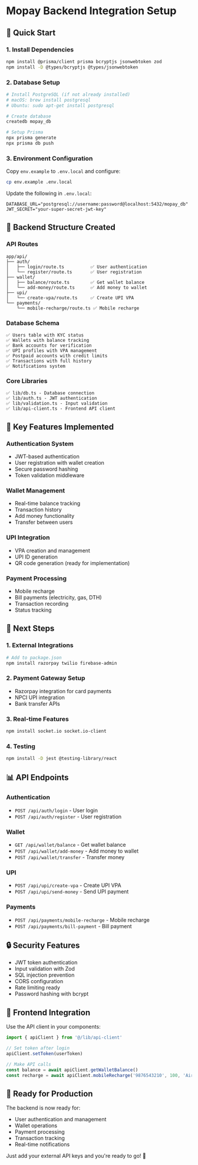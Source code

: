 # Mopay Backend Integration Setup

## 🚀 Quick Start

### 1. Install Dependencies
```bash
npm install @prisma/client prisma bcryptjs jsonwebtoken zod
npm install -D @types/bcryptjs @types/jsonwebtoken
```

### 2. Database Setup
```bash
# Install PostgreSQL (if not already installed)
# macOS: brew install postgresql
# Ubuntu: sudo apt-get install postgresql

# Create database
createdb mopay_db

# Setup Prisma
npx prisma generate
npx prisma db push
```

### 3. Environment Configuration
Copy `env.example` to `.env.local` and configure:
```bash
cp env.example .env.local
```

Update the following in `.env.local`:
```env
DATABASE_URL="postgresql://username:password@localhost:5432/mopay_db"
JWT_SECRET="your-super-secret-jwt-key"
```

## 📁 Backend Structure Created

### API Routes
```
app/api/
├── auth/
│   ├── login/route.ts          ✅ User authentication
│   └── register/route.ts       ✅ User registration
├── wallet/
│   ├── balance/route.ts        ✅ Get wallet balance
│   └── add-money/route.ts      ✅ Add money to wallet
├── upi/
│   └── create-vpa/route.ts     ✅ Create UPI VPA
└── payments/
    └── mobile-recharge/route.ts ✅ Mobile recharge
```

### Database Schema
```
✅ Users table with KYC status
✅ Wallets with balance tracking
✅ Bank accounts for verification
✅ UPI profiles with VPA management
✅ Postpaid accounts with credit limits
✅ Transactions with full history
✅ Notifications system
```

### Core Libraries
```
✅ lib/db.ts - Database connection
✅ lib/auth.ts - JWT authentication
✅ lib/validation.ts - Input validation
✅ lib/api-client.ts - Frontend API client
```

## 🔧 Key Features Implemented

### Authentication System
- JWT-based authentication
- User registration with wallet creation
- Secure password hashing
- Token validation middleware

### Wallet Management
- Real-time balance tracking
- Transaction history
- Add money functionality
- Transfer between users

### UPI Integration
- VPA creation and management
- UPI ID generation
- QR code generation (ready for implementation)

### Payment Processing
- Mobile recharge
- Bill payments (electricity, gas, DTH)
- Transaction recording
- Status tracking

## 🚀 Next Steps

### 1. External Integrations
```bash
# Add to package.json
npm install razorpay twilio firebase-admin
```

### 2. Payment Gateway Setup
- Razorpay integration for card payments
- NPCI UPI integration
- Bank transfer APIs

### 3. Real-time Features
```bash
npm install socket.io socket.io-client
```

### 4. Testing
```bash
npm install -D jest @testing-library/react
```

## 📊 API Endpoints

### Authentication
- `POST /api/auth/login` - User login
- `POST /api/auth/register` - User registration

### Wallet
- `GET /api/wallet/balance` - Get wallet balance
- `POST /api/wallet/add-money` - Add money to wallet
- `POST /api/wallet/transfer` - Transfer money

### UPI
- `POST /api/upi/create-vpa` - Create UPI VPA
- `POST /api/upi/send-money` - Send UPI payment

### Payments
- `POST /api/payments/mobile-recharge` - Mobile recharge
- `POST /api/payments/bill-payment` - Bill payment

## 🔒 Security Features

- JWT token authentication
- Input validation with Zod
- SQL injection prevention
- CORS configuration
- Rate limiting ready
- Password hashing with bcrypt

## 📱 Frontend Integration

Use the API client in your components:
```typescript
import { apiClient } from '@/lib/api-client'

// Set token after login
apiClient.setToken(userToken)

// Make API calls
const balance = await apiClient.getWalletBalance()
const recharge = await apiClient.mobileRecharge('9876543210', 100, 'Airtel')
```

## 🎯 Ready for Production

The backend is now ready for:
- User authentication and management
- Wallet operations
- Payment processing
- Transaction tracking
- Real-time notifications

Just add your external API keys and you're ready to go! 🚀
